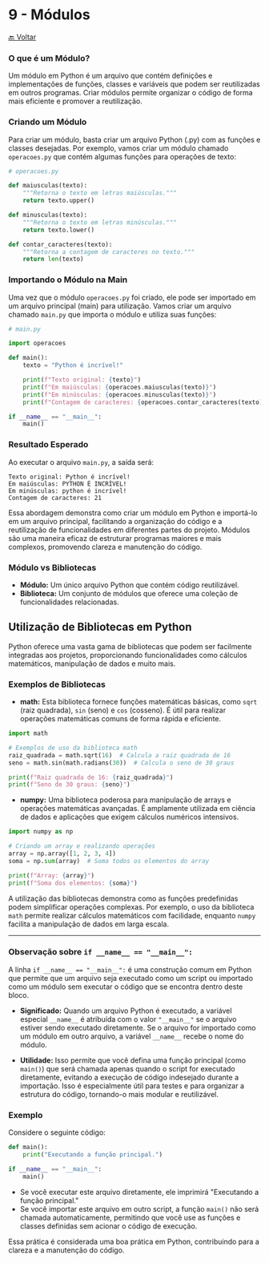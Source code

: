 # 9 - Módulos
[🔙 Voltar](../README.md)

### O que é um Módulo?

Um módulo em Python é um arquivo que contém definições e implementações de funções, classes e variáveis que podem ser reutilizadas em outros programas. Criar módulos permite organizar o código de forma mais eficiente e promover a reutilização.

### Criando um Módulo

Para criar um módulo, basta criar um arquivo Python (.py) com as funções e classes desejadas. Por exemplo, vamos criar um módulo chamado `operacoes.py` que contém algumas funções para operações de texto:

```python
# operacoes.py

def maiusculas(texto):
    """Retorna o texto em letras maiúsculas."""
    return texto.upper()

def minusculas(texto):
    """Retorna o texto em letras minúsculas."""
    return texto.lower()

def contar_caracteres(texto):
    """Retorna a contagem de caracteres no texto."""
    return len(texto)
```

### Importando o Módulo na Main

Uma vez que o módulo `operacoes.py` foi criado, ele pode ser importado em um arquivo principal (main) para utilização. Vamos criar um arquivo chamado `main.py` que importa o módulo e utiliza suas funções:

```python
# main.py

import operacoes

def main():
    texto = "Python é incrível!"

    print(f"Texto original: {texto}")
    print(f"Em maiúsculas: {operacoes.maiusculas(texto)}")
    print(f"Em minúsculas: {operacoes.minusculas(texto)}")
    print(f"Contagem de caracteres: {operacoes.contar_caracteres(texto)}")

if __name__ == "__main__":
    main()
```

### Resultado Esperado

Ao executar o arquivo `main.py`, a saída será:

```
Texto original: Python é incrível!
Em maiúsculas: PYTHON É INCRÍVEL!
Em minúsculas: python é incrível!
Contagem de caracteres: 21
```

Essa abordagem demonstra como criar um módulo em Python e importá-lo em um arquivo principal, facilitando a organização do código e a reutilização de funcionalidades em diferentes partes do projeto. Módulos são uma maneira eficaz de estruturar programas maiores e mais complexos, promovendo clareza e manutenção do código.

### Módulo vs Bibliotecas

- **Módulo:** Um único arquivo Python que contém código reutilizável.
- **Biblioteca:** Um conjunto de módulos que oferece uma coleção de funcionalidades relacionadas.

## Utilização de Bibliotecas em Python

Python oferece uma vasta gama de bibliotecas que podem ser facilmente integradas aos projetos, proporcionando funcionalidades como cálculos matemáticos, manipulação de dados e muito mais.

### Exemplos de Bibliotecas

- **math:** Esta biblioteca fornece funções matemáticas básicas, como `sqrt` (raiz quadrada), `sin` (seno) e `cos` (cosseno). É útil para realizar operações matemáticas comuns de forma rápida e eficiente.

```python
import math

# Exemplos de uso da biblioteca math
raiz_quadrada = math.sqrt(16)  # Calcula a raiz quadrada de 16
seno = math.sin(math.radians(30))  # Calcula o seno de 30 graus

print(f"Raiz quadrada de 16: {raiz_quadrada}")
print(f"Seno de 30 graus: {seno}")
```

- **numpy:** Uma biblioteca poderosa para manipulação de arrays e operações matemáticas avançadas. É amplamente utilizada em ciência de dados e aplicações que exigem cálculos numéricos intensivos.

```python
import numpy as np

# Criando um array e realizando operações
array = np.array([1, 2, 3, 4])
soma = np.sum(array)  # Soma todos os elementos do array

print(f"Array: {array}")
print(f"Soma dos elementos: {soma}")
```

A utilização das bibliotecas demonstra como as funções predefinidas podem simplificar operações complexas. Por exemplo, o uso da biblioteca `math` permite realizar cálculos matemáticos com facilidade, enquanto `numpy` facilita a manipulação de dados em larga escala.

---

### Observação sobre `if __name__ == "__main__":`

A linha `if __name__ == "__main__":` é uma construção comum em Python que permite que um arquivo seja executado como um script ou importado como um módulo sem executar o código que se encontra dentro deste bloco. 

- **Significado:** Quando um arquivo Python é executado, a variável especial `__name__` é atribuída com o valor `"__main__"` se o arquivo estiver sendo executado diretamente. Se o arquivo for importado como um módulo em outro arquivo, a variável `__name__` recebe o nome do módulo.

- **Utilidade:** Isso permite que você defina uma função principal (como `main()`) que será chamada apenas quando o script for executado diretamente, evitando a execução de código indesejado durante a importação. Isso é especialmente útil para testes e para organizar a estrutura do código, tornando-o mais modular e reutilizável.

### Exemplo

Considere o seguinte código:

```python
def main():
    print("Executando a função principal.")

if __name__ == "__main__":
    main()
```

- Se você executar este arquivo diretamente, ele imprimirá "Executando a função principal."
- Se você importar este arquivo em outro script, a função `main()` não será chamada automaticamente, permitindo que você use as funções e classes definidas sem acionar o código de execução.

Essa prática é considerada uma boa prática em Python, contribuindo para a clareza e a manutenção do código.